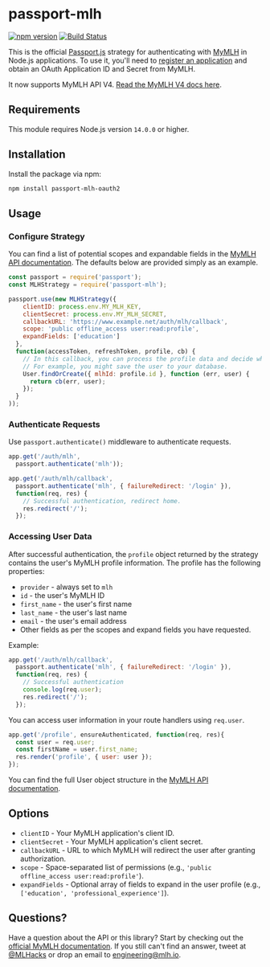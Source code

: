 # passport-mlh

[![npm version](https://badge.fury.io/js/passport-mlh.svg)](https://badge.fury.io/js/passport-mlh)
[![Build Status](https://github.com/MLH/passport-mlh-oauth2/actions/workflows/test.yml/badge.svg)](https://github.com/MLH/passport-mlh=oauth2/actions/workflows/test.yml)

This is the official [Passport.js](http://www.passportjs.org/) strategy for authenticating with [MyMLH](https://my.mlh.io) in Node.js applications. To use it, you'll need to [register an application](https://my.mlh.io/developers) and obtain an OAuth Application ID and Secret from MyMLH.

It now supports MyMLH API V4. [Read the MyMLH V4 docs here](https://my.mlh.io/developers/docs).

## Requirements

This module requires Node.js version `14.0.0` or higher.

## Installation

Install the package via npm:

```bash
npm install passport-mlh-oauth2
```

## Usage

### Configure Strategy

You can find a list of potential scopes and expandable fields in the [MyMLH API documentation](https://my.mlh.io/developers/docs). The defaults below are provided simply as an example.

```javascript
const passport = require('passport');
const MLHStrategy = require('passport-mlh');

passport.use(new MLHStrategy({
    clientID: process.env.MY_MLH_KEY,
    clientSecret: process.env.MY_MLH_SECRET,
    callbackURL: 'https://www.example.net/auth/mlh/callback',
    scope: 'public offline_access user:read:profile',
    expandFields: ['education']
  },
  function(accessToken, refreshToken, profile, cb) {
    // In this callback, you can process the profile data and decide what to do with it.
    // For example, you might save the user to your database.
    User.findOrCreate({ mlhId: profile.id }, function (err, user) {
      return cb(err, user);
    });
  }
));
```

### Authenticate Requests

Use `passport.authenticate()` middleware to authenticate requests.

```javascript
app.get('/auth/mlh',
  passport.authenticate('mlh'));

app.get('/auth/mlh/callback', 
  passport.authenticate('mlh', { failureRedirect: '/login' }),
  function(req, res) {
    // Successful authentication, redirect home.
    res.redirect('/');
  });
```

### Accessing User Data

After successful authentication, the `profile` object returned by the strategy contains the user's MyMLH profile information. The profile has the following properties:

- `provider` - always set to `mlh`
- `id` - the user's MyMLH ID
- `first_name` - the user's first name
- `last_name` - the user's last name
- `email` - the user's email address
- Other fields as per the scopes and expand fields you have requested.

Example:

```javascript
app.get('/auth/mlh/callback', 
  passport.authenticate('mlh', { failureRedirect: '/login' }),
  function(req, res) {
    // Successful authentication
    console.log(req.user);
    res.redirect('/');
  });
```

You can access user information in your route handlers using `req.user`.

```javascript
app.get('/profile', ensureAuthenticated, function(req, res){
  const user = req.user;
  const firstName = user.first_name;
  res.render('profile', { user: user });
});
```

You can find the full User object structure in the [MyMLH API documentation](https://my.mlh.io/developers/docs).

## Options

- `clientID` - Your MyMLH application's client ID.
- `clientSecret` - Your MyMLH application's client secret.
- `callbackURL` - URL to which MyMLH will redirect the user after granting authorization.
- `scope` - Space-separated list of permissions (e.g., `'public offline_access user:read:profile'`).
- `expandFields` - Optional array of fields to expand in the user profile (e.g., `['education', 'professional_experience']`).

## Questions?

Have a question about the API or this library? Start by checking out the [official MyMLH documentation](https://my.mlh.io/developers/docs). If you still can't find an answer, tweet at [@MLHacks](http://twitter.com/mlhacks) or drop an email to [engineering@mlh.io](mailto:engineering@mlh.io).
```
